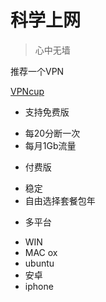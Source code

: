 # 科学上网

> 心中无墙

推荐一个VPN 

[VPNcup](https://www.ivpncup.me/)

+ 支持免费版
 - 每20分断一次
 - 每月1Gb流量
+ 付费版
 - 稳定
 - 自由选择套餐包年
+ 多平台
 - WIN
 - MAC ox
 - ubuntu
 - 安卓
 - iphone
 